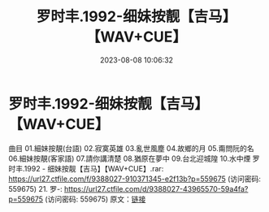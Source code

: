 ﻿---
title: 罗时丰.1992-细妹按靓【吉马】【WAV+CUE】
date: 2023-08-08 10:06:32
categories: WAV车载音乐、镜像
tags: 华语中文
---
# 罗时丰.1992-细妹按靓【吉马】【WAV+CUE】

曲目
01.細妹按靚(台語)
02.寂寞英雄
03.亂世風塵
04.故鄉的月
05.甭問阮的名
06.細妹按靚(客家語)
07.請你講清楚
08.猶原在夢中
09.台北迎城隍
10.水中煙
罗时丰.1992 - 细妹按靓【吉马】【WAV+CUE】.rar: https://url27.ctfile.com/f/9388027-910371345-e2f13b?p=559675
(访问密码: 559675)
21. 罗-: https://url27.ctfile.com/d/9388027-43965570-59a4fa?p=559675
(访问密码: 559675)
原文：[链接](https://blog.sina.com.cn/s/blog_1647c7e7601031305.html)